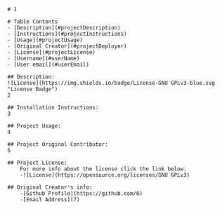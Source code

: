 
    # 1

    # Table Contents
    - [Description](#projectDescription)
    - [Instructions](#projectInstructions)
    - [Usage](#projectUsage)
    - [Original Creator](#projectDeployer)
    - [License](#projectLicense)
    - [Username](#userName)
    - [User email](#userEmail)

    ## Description:
    ![License](https://img.shields.io/badge/License-GNU GPLv3-blue.svg "License Badge")
    2

    ## Installation Instructions:
    3

    ## Project Usage:
    4

    ## Project Original Contributor:
    5

    ## Project License:
        For more info about the license click the link below:
        -![License](https://opensource.org/licenses/GNU GPLv3)

    ## Original Creator's info:
        -[Github Profile](https://github.com/6)
        -[Email Address](7)
    
